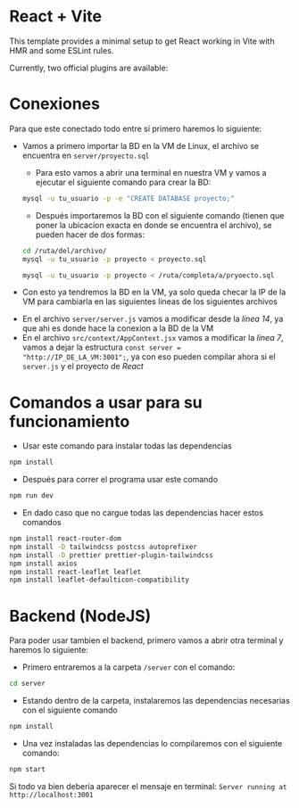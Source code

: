 # React + Vite

This template provides a minimal setup to get React working in Vite with HMR and some ESLint rules.

Currently, two official plugins are available:

# Conexiones
Para que este conectado todo entre sí primero haremos lo siguiente:
- Vamos a primero importar la BD en la VM de Linux, el archivo se encuentra en `server/proyecto.sql`
    - Para esto vamos a abrir una terminal en nuestra VM y vamos a ejecutar el siguiente comando para crear la BD:
    ```bash
    mysql -u tu_usuario -p -e "CREATE DATABASE proyecto;"
    ```
    - Después importaremos la BD con el siguiente comando (tienen que poner la ubicacion exacta en donde se encuentra el archivo), se pueden hacer de dos formas:
     ```bash
    cd /ruta/del/archivo/
    mysql -u tu_usuario -p proyecto < proyecto.sql

    ```
    ```bash
    mysql -u tu_usuario -p proyecto < /ruta/completa/a/pryoecto.sql
    ```

- Con esto ya tendremos la BD en la VM, ya solo queda checar la IP de la VM para cambiarla en las siguientes lineas de los siguientes archivos

* En el archivo `server/server.js` vamos a modificar desde la *linea 14*, ya que ahi es donde hace la conexion a la BD de la VM
* En el archivo `src/context/AppContext.jsx` vamos a modificar la *linea 7*, vamos a dejar la estructura `const server = "http://IP_DE_LA_VM:3001";`, ya con eso pueden compilar ahora si el `server.js` y el proyecto de *React*

# Comandos a usar para su funcionamiento

- Usar este comando para instalar todas las dependencias
```bash
npm install

```
- Después para correr el programa usar este comando
```bash
npm run dev

```

- En dado caso que no cargue todas las dependencias hacer estos comandos
```bash
npm install react-router-dom
npm install -D tailwindcss postcss autoprefixer
npm install -D prettier prettier-plugin-tailwindcss
npm install axios
npm install react-leaflet leaflet
npm install leaflet-defaulticon-compatibility

```

# Backend (NodeJS)

Para poder usar tambien el backend, primero vamos a abrir otra terminal y haremos lo siguiente:
- Primero entraremos a la carpeta `/server` con el comando:
```bash
cd server
```
- Estando dentro de la carpeta, instalaremos las dependencias necesarias con el siguiente comando
```bash
npm install
```
- Una vez instaladas las dependencias lo compilaremos con el siguiente comando:
```bash
npm start
```
Si todo va bien deberia aparecer el mensaje en terminal: `Server running at http://localhost:3001`


